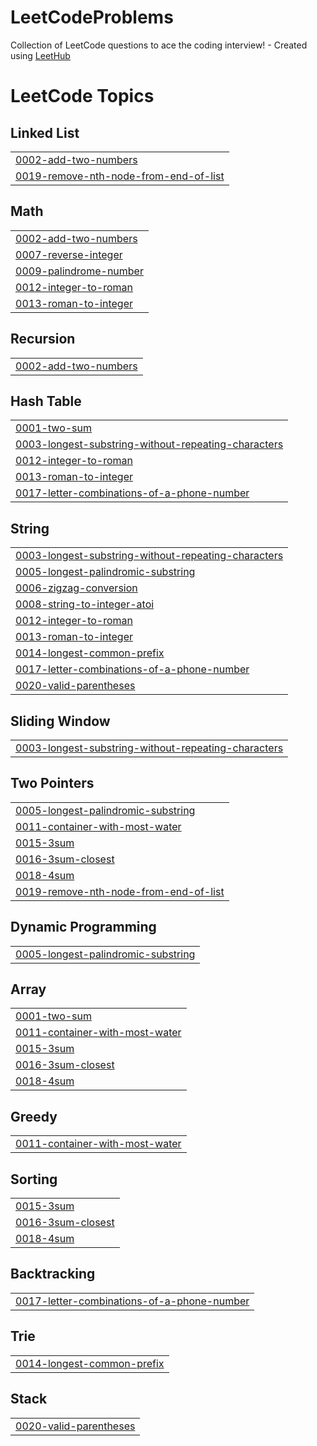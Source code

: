 # LeetCodeProblems
Collection of LeetCode questions to ace the coding interview! - Created using [LeetHub](https://github.com/QasimWani/LeetHub)

<!---LeetCode Topics Start-->
# LeetCode Topics
## Linked List
|  |
| ------- |
| [0002-add-two-numbers](https://github.com/EllbellCode/LeetCodeProblems/tree/master/0002-add-two-numbers) |
| [0019-remove-nth-node-from-end-of-list](https://github.com/EllbellCode/LeetCodeProblems/tree/master/0019-remove-nth-node-from-end-of-list) |
## Math
|  |
| ------- |
| [0002-add-two-numbers](https://github.com/EllbellCode/LeetCodeProblems/tree/master/0002-add-two-numbers) |
| [0007-reverse-integer](https://github.com/EllbellCode/LeetCodeProblems/tree/master/0007-reverse-integer) |
| [0009-palindrome-number](https://github.com/EllbellCode/LeetCodeProblems/tree/master/0009-palindrome-number) |
| [0012-integer-to-roman](https://github.com/EllbellCode/LeetCodeProblems/tree/master/0012-integer-to-roman) |
| [0013-roman-to-integer](https://github.com/EllbellCode/LeetCodeProblems/tree/master/0013-roman-to-integer) |
## Recursion
|  |
| ------- |
| [0002-add-two-numbers](https://github.com/EllbellCode/LeetCodeProblems/tree/master/0002-add-two-numbers) |
## Hash Table
|  |
| ------- |
| [0001-two-sum](https://github.com/EllbellCode/LeetCodeProblems/tree/master/0001-two-sum) |
| [0003-longest-substring-without-repeating-characters](https://github.com/EllbellCode/LeetCodeProblems/tree/master/0003-longest-substring-without-repeating-characters) |
| [0012-integer-to-roman](https://github.com/EllbellCode/LeetCodeProblems/tree/master/0012-integer-to-roman) |
| [0013-roman-to-integer](https://github.com/EllbellCode/LeetCodeProblems/tree/master/0013-roman-to-integer) |
| [0017-letter-combinations-of-a-phone-number](https://github.com/EllbellCode/LeetCodeProblems/tree/master/0017-letter-combinations-of-a-phone-number) |
## String
|  |
| ------- |
| [0003-longest-substring-without-repeating-characters](https://github.com/EllbellCode/LeetCodeProblems/tree/master/0003-longest-substring-without-repeating-characters) |
| [0005-longest-palindromic-substring](https://github.com/EllbellCode/LeetCodeProblems/tree/master/0005-longest-palindromic-substring) |
| [0006-zigzag-conversion](https://github.com/EllbellCode/LeetCodeProblems/tree/master/0006-zigzag-conversion) |
| [0008-string-to-integer-atoi](https://github.com/EllbellCode/LeetCodeProblems/tree/master/0008-string-to-integer-atoi) |
| [0012-integer-to-roman](https://github.com/EllbellCode/LeetCodeProblems/tree/master/0012-integer-to-roman) |
| [0013-roman-to-integer](https://github.com/EllbellCode/LeetCodeProblems/tree/master/0013-roman-to-integer) |
| [0014-longest-common-prefix](https://github.com/EllbellCode/LeetCodeProblems/tree/master/0014-longest-common-prefix) |
| [0017-letter-combinations-of-a-phone-number](https://github.com/EllbellCode/LeetCodeProblems/tree/master/0017-letter-combinations-of-a-phone-number) |
| [0020-valid-parentheses](https://github.com/EllbellCode/LeetCodeProblems/tree/master/0020-valid-parentheses) |
## Sliding Window
|  |
| ------- |
| [0003-longest-substring-without-repeating-characters](https://github.com/EllbellCode/LeetCodeProblems/tree/master/0003-longest-substring-without-repeating-characters) |
## Two Pointers
|  |
| ------- |
| [0005-longest-palindromic-substring](https://github.com/EllbellCode/LeetCodeProblems/tree/master/0005-longest-palindromic-substring) |
| [0011-container-with-most-water](https://github.com/EllbellCode/LeetCodeProblems/tree/master/0011-container-with-most-water) |
| [0015-3sum](https://github.com/EllbellCode/LeetCodeProblems/tree/master/0015-3sum) |
| [0016-3sum-closest](https://github.com/EllbellCode/LeetCodeProblems/tree/master/0016-3sum-closest) |
| [0018-4sum](https://github.com/EllbellCode/LeetCodeProblems/tree/master/0018-4sum) |
| [0019-remove-nth-node-from-end-of-list](https://github.com/EllbellCode/LeetCodeProblems/tree/master/0019-remove-nth-node-from-end-of-list) |
## Dynamic Programming
|  |
| ------- |
| [0005-longest-palindromic-substring](https://github.com/EllbellCode/LeetCodeProblems/tree/master/0005-longest-palindromic-substring) |
## Array
|  |
| ------- |
| [0001-two-sum](https://github.com/EllbellCode/LeetCodeProblems/tree/master/0001-two-sum) |
| [0011-container-with-most-water](https://github.com/EllbellCode/LeetCodeProblems/tree/master/0011-container-with-most-water) |
| [0015-3sum](https://github.com/EllbellCode/LeetCodeProblems/tree/master/0015-3sum) |
| [0016-3sum-closest](https://github.com/EllbellCode/LeetCodeProblems/tree/master/0016-3sum-closest) |
| [0018-4sum](https://github.com/EllbellCode/LeetCodeProblems/tree/master/0018-4sum) |
## Greedy
|  |
| ------- |
| [0011-container-with-most-water](https://github.com/EllbellCode/LeetCodeProblems/tree/master/0011-container-with-most-water) |
## Sorting
|  |
| ------- |
| [0015-3sum](https://github.com/EllbellCode/LeetCodeProblems/tree/master/0015-3sum) |
| [0016-3sum-closest](https://github.com/EllbellCode/LeetCodeProblems/tree/master/0016-3sum-closest) |
| [0018-4sum](https://github.com/EllbellCode/LeetCodeProblems/tree/master/0018-4sum) |
## Backtracking
|  |
| ------- |
| [0017-letter-combinations-of-a-phone-number](https://github.com/EllbellCode/LeetCodeProblems/tree/master/0017-letter-combinations-of-a-phone-number) |
## Trie
|  |
| ------- |
| [0014-longest-common-prefix](https://github.com/EllbellCode/LeetCodeProblems/tree/master/0014-longest-common-prefix) |
## Stack
|  |
| ------- |
| [0020-valid-parentheses](https://github.com/EllbellCode/LeetCodeProblems/tree/master/0020-valid-parentheses) |
<!---LeetCode Topics End-->